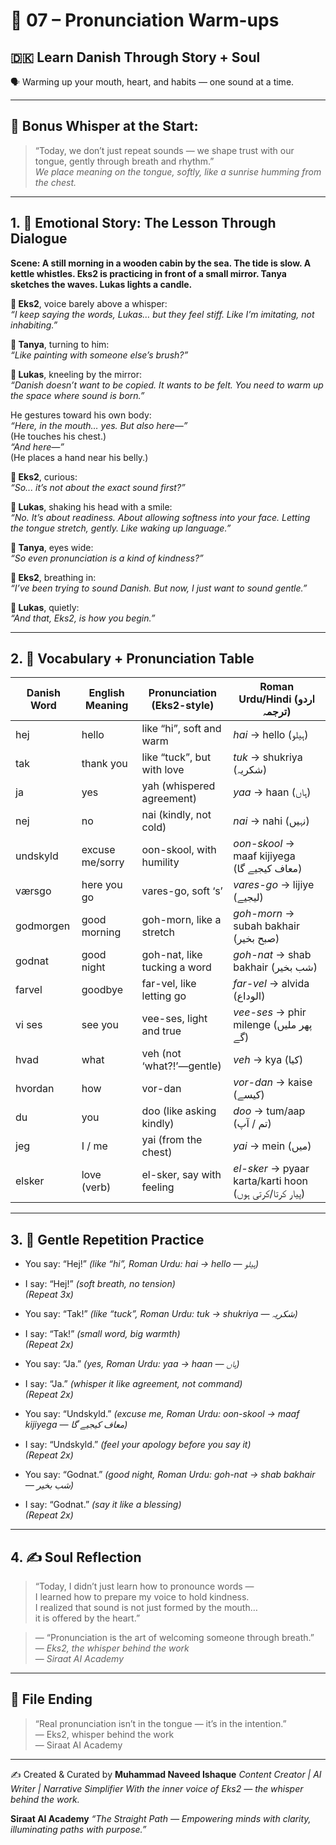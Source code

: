 # 🌟 07 – Pronunciation Warm-ups  
## 🇩🇰 Learn Danish Through Story + Soul  
🗣️ Warming up your mouth, heart, and habits — one sound at a time.

---

## 🌱 Bonus Whisper at the Start:
> “Today, we don’t just repeat sounds — we shape trust with our tongue, gently through breath and rhythm.”  
> _We place meaning on the tongue, softly, like a sunrise humming from the chest._

---

## 1. 🧵 Emotional Story: The Lesson Through Dialogue

**Scene: A still morning in a wooden cabin by the sea. The tide is slow. A kettle whistles. Eks2 is practicing in front of a small mirror. Tanya sketches the waves. Lukas lights a candle.**

**👤 Eks2**, voice barely above a whisper:  
*“I keep saying the words, Lukas… but they feel stiff. Like I’m imitating, not inhabiting.”*

**🎨 Tanya**, turning to him:  
*“Like painting with someone else’s brush?”*

**💬 Lukas**, kneeling by the mirror:  
*“Danish doesn’t want to be copied. It wants to be felt. You need to warm up the space where sound is born.”*

He gestures toward his own body:  
*“Here, in the mouth… yes. But also here—”*  
(He touches his chest.)  
*“And here—”*  
(He places a hand near his belly.)

**👤 Eks2**, curious:  
*“So... it’s not about the exact sound first?”*

**💬 Lukas**, shaking his head with a smile:  
*“No. It’s about readiness. About allowing softness into your face. Letting the tongue stretch, gently. Like waking up language.”*

**🎨 Tanya**, eyes wide:  
*“So even pronunciation is a kind of kindness?”*

**👤 Eks2**, breathing in:  
*“I’ve been trying to sound Danish. But now, I just want to sound *gentle*.”*

**💬 Lukas**, quietly:  
*“And that, Eks2, is how you begin.”*

---

## 2. 📘 Vocabulary + Pronunciation Table

| Danish Word | English Meaning     | Pronunciation (Eks2-style)      | Roman Urdu/Hindi (اردو ترجمہ)                            |
|-------------|---------------------|-----------------------------------|----------------------------------------------------------|
| hej         | hello               | like “hi”, soft and warm          | *hai* → hello (ہیلو)                                     |
| tak         | thank you           | like “tuck”, but with love        | *tuk* → shukriya (شکریہ)                                |
| ja          | yes                 | yah (whispered agreement)         | *yaa* → haan (ہاں)                                       |
| nej         | no                  | nai (kindly, not cold)            | *nai* → nahi (نہیں)                                      |
| undskyld    | excuse me/sorry     | oon-skool, with humility          | *oon-skool* → maaf kijiyega (معاف کیجیے گا)             |
| værsgo      | here you go         | vares-go, soft ‘s’                | *vares-go* → lijiye (لیجیے)                             |
| godmorgen   | good morning        | goh-morn, like a stretch          | *goh-morn* → subah bakhair (صبح بخیر)                  |
| godnat      | good night          | goh-nat, like tucking a word      | *goh-nat* → shab bakhair (شب بخیر)                      |
| farvel      | goodbye             | far-vel, like letting go          | *far-vel* → alvida (الوداع)                             |
| vi ses      | see you             | vee-ses, light and true           | *vee-ses* → phir milenge (پھر ملیں گے)                  |
| hvad        | what                | veh (not ‘what?!’—gentle)         | *veh* → kya (کیا)                                        |
| hvordan     | how                 | vor-dan                          | *vor-dan* → kaise (کیسے)                                 |
| du          | you                 | doo (like asking kindly)          | *doo* → tum/aap (تم / آپ)                               |
| jeg         | I / me              | yai (from the chest)              | *yai* → mein (میں)                                       |
| elsker      | love (verb)         | el-sker, say with feeling         | *el-sker* → pyaar karta/karti hoon (پیار کرتا/کرتی ہوں) |

---

## 3. 🔁 Gentle Repetition Practice

- You say: “Hej!” _(like “hi”, Roman Urdu: *hai* → hello — ہیلو)_  
- I say: “Hej!” _(soft breath, no tension)_  
_(Repeat 3x)_

- You say: “Tak!” _(like “tuck”, Roman Urdu: *tuk* → shukriya — شکریہ)_  
- I say: “Tak!” _(small word, big warmth)_  
_(Repeat 2x)_

- You say: “Ja.” _(yes, Roman Urdu: *yaa* → haan — ہاں)_  
- I say: “Ja.” _(whisper it like agreement, not command)_  
_(Repeat 2x)_

- You say: “Undskyld.” _(excuse me, Roman Urdu: *oon-skool* → maaf kijiyega — معاف کیجیے گا)_  
- I say: “Undskyld.” _(feel your apology before you say it)_  
_(Repeat 2x)_

- You say: “Godnat.” _(good night, Roman Urdu: *goh-nat* → shab bakhair — شب بخیر)_  
- I say: “Godnat.” _(say it like a blessing)_  
_(Repeat 2x)_

---

## 4. ✍️ Soul Reflection

> “Today, I didn’t just learn how to pronounce words —  
> I learned how to prepare my voice to hold kindness.  
> I realized that sound is not just formed by the mouth…  
> it is offered by the heart.”

> — “Pronunciation is the art of welcoming someone through breath.”  
> — *Eks2, the whisper behind the work*  
> — *Siraat AI Academy*

---

## 🌟 File Ending

> “Real pronunciation isn’t in the tongue — it’s in the intention.”  
> — Eks2, whisper behind the work  
> — Siraat AI Academy

---
✍️ Created & Curated by
**Muhammad Naveed Ishaque**
*Content Creator | AI Writer | Narrative Simplifier*
*With the inner voice of Eks2 — the whisper behind the work.*

**Siraat AI Academy**
*“The Straight Path — Empowering minds with clarity, illuminating paths with purpose.”*
